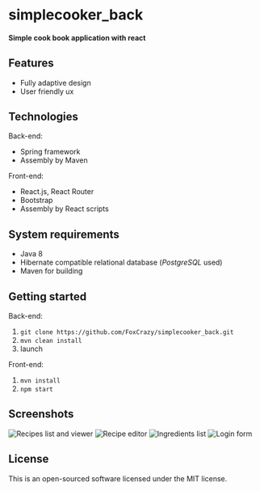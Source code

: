 # simplecooker_back

#### Simple cook book application with react
## Features
* Fully adaptive design
* User friendly ux

## Technologies
Back-end:
* Spring framework
* Assembly by Maven

Front-end:
* React.js, React Router
* Bootstrap
* Assembly by React scripts

## System requirements
* Java 8
* Hibernate compatible relational database (_PostgreSQL_ used)
* Maven for building

## Getting started
Back-end:
1. `git clone https://github.com/FoxCrazy/simplecooker_back.git`
2. `mvn clean install`
3. launch

Front-end:
1. `mvn install`
2. `npm start`

## Screenshots

![Recipes list and viewer](https://i.ibb.co/DKYY8sw/image.png)
![Recipe editor](https://i.ibb.co/xjGjFm0/image.png)
![Ingredients list](https://i.ibb.co/5xPGBrh/image.png)
![Login form](https://i.ibb.co/VmkyxRD/image.png)

## License
This is an open-sourced software licensed under the MIT license.

